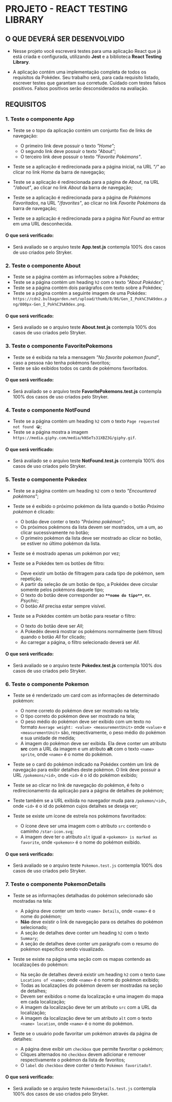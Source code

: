 # PROJETO - REACT TESTING LIBRARY

## O QUE DEVERÁ SER DESENVOLVIDO

- Nesse projeto você escreverá testes para uma aplicação React que já está criada e configurada, utilizando **Jest** e a biblioteca **React Testing Library**.

- A aplicação contém uma implementação completa de todos os requisitos da Pokédex. Seu trabalho será, para cada requisito listado, escrever testes que garantam sua corretude. Cuidado com testes falsos positivos. Falsos positivos serão desconsiderados na avaliação.

## REQUISITOS

### 1. Teste o componente App

- Teste se o topo da aplicação contém um conjunto fixo de links de navegação:

  - O primeiro link deve possuir o texto _"Home"_;
  - O segundo link deve possuir o texto _"About"_;
  - O terceiro link deve possuir o texto _"Favorite Pokémons"_.

- Teste se a aplicação é redirecionada para a página inicial, na URL _"/"_ ao clicar no link _Home_ da barra de navegação;
- Teste se a aplicação é redirecionada para a página de _About_, na URL _"/about"_, ao clicar no link _About_ da barra de navegação;
- Teste se a aplicação é redirecionada para a página de _Pokémons Favoritados_, na URL _"/favorites"_, ao clicar no link _Favorite Pokémons_ da barra de navegação;
- Teste se a aplicação é redirecionada para a página _Not Found_ ao entrar em uma URL desconhecida.

#### O que será verificado:

- Será avaliado se o arquivo teste **App.test.js** contempla 100% dos casos de uso criados pelo Stryker.

### 2. Teste o componente About

- Teste se a página contém as informações sobre a Pokédex;
- Teste se a página contém um heading `h2` com o texto _"About Pokédex"_;
- Teste se a página contém dois parágrafos com texto sobre a Pokédex;
- Teste se a página contém a seguinte imagem de uma Pokédex: `https://cdn2.bulbagarden.net/upload/thumb/8/86/Gen_I_Pok%C3%A9dex.png/800px-Gen_I_Pok%C3%A9dex.png`.

#### O que será verificado:

- Será avaliado se o arquivo teste **About.test.js** contempla 100% dos casos de uso criados pelo Stryker.

### 3. Teste o componente FavoritePokemons

- Teste se é exibida na tela a mensagem _"No favorite pokemon found"_, caso a pessoa não tenha pokémons favoritos;
- Teste se são exibidos todos os cards de pokémons favoritados.

#### O que será verificado:

- Será avaliado se o arquivo teste **FavoritePokemons.test.js** contempla 100% dos casos de uso criados pelo Stryker.

### 4. Teste o componente NotFound

- Teste se a página contém um heading `h2` com o texto `Page requested not found 😭`;
- Teste se a página mostra a imagem `https://media.giphy.com/media/kNSeTs31XBZ3G/giphy.gif`.

#### O que será verificado:

- Será avaliado se o arquivo teste **NotFound.test.js** contempla 100% dos casos de uso criados pelo Stryker.

### 5. Teste o componente Pokedex

- Teste se a página contém um heading `h2` com o texto _"Encountered pokémons"_;
- Teste se é exibido o próximo pokémon da lista quando o botão _Próximo pokémon_ é clicado:

  - O botão deve conter o texto _"Próximo pokémon"_;
  - Os próximos pokémons da lista devem ser mostrados, um a um, ao clicar sucessivamente no botão;
  - O primeiro pokémon da lista deve ser mostrado ao clicar no botão, se estiver no último pokémon da lista.

- Teste se é mostrado apenas um pokémon por vez;
- Teste se a Pokédex tem os botões de filtro:

  - Deve existir um botão de filtragem para cada tipo de pokémon, sem repetição;
  - A partir da seleção de um botão de tipo, a Pokédex deve circular somente pelos pokémons daquele tipo;
  - O texto do botão deve corresponder ao **`**nome do tipo**`**, ex. _Psychic_;
  - O botão _All_ precisa estar sempre visível.

- Teste se a Pokédex contém um botão para resetar o filtro:

  - O texto do botão deve ser _All_;
  - A Pokedéx deverá mostrar os pokémons normalmente (sem filtros) quando o botão _All_ for clicado;
  - Ao carregar a página, o filtro selecionado deverá ser _All_.

#### O que será verificado:

- Será avaliado se o arquivo teste **Pokedex.test.js** contempla 100% dos casos de uso criados pelo Stryker.

### 6. Teste o componente Pokemon

- Teste se é renderizado um card com as informações de determinado pokémon:

  - O nome correto do pokémon deve ser mostrado na tela;
  - O tipo correto do pokémon deve ser mostrado na tela;
  - O peso médio do pokémon deve ser exibido com um texto no formato `Average weight: <value> <measurementUnit>` onde `<value>` e `<measurementUnit>` são, respectivamente, o peso médio do pokémon e sua unidade de medida;
  - A imagem do pokémon deve ser exibida. Ela deve conter um atributo **src** com a URL da imagem e um atributo **alt** com o texto `<name> sprite`, onde `<name>` é o nome do pokémon.

- Teste se o card do pokémon indicado na Pokédex contém um link de navegação para exibir detalhes deste pokémon. O link deve possuir a URL `/pokemons/<id>`, onde `<id>` é o id do pokémon exibido;
- Teste se ao clicar no link de navegação do pokémon, é feito o redirecionamento da aplicação para a página de detalhes de pokémon;
- Teste também se a URL exibida no navegador muda para `/pokemon/<id>`, onde `<id>` é o id do pokémon cujos detalhes se deseja ver;
- Teste se existe um ícone de estrela nos pokémons favoritados:

  - O ícone deve ser uma imagem com o atributo `src` contendo o caminho `/star-icon.svg`;
  - A imagem deve ter o atributo `alt` igual a `<pokemon> is marked as favorite`, onde `<pokemon>` é o nome do pokémon exibido.

#### O que será verificado:

- Será avaliado se o arquivo teste `Pokemon.test.js` contempla 100% dos casos de uso criados pelo Stryker.

### 7. Teste o componente PokemonDetails

- Teste se as informações detalhadas do pokémon selecionado são mostradas na tela:

  - A página deve conter um texto `<name> Details`, onde `<name>` é o nome do pokémon;
  - **Não** deve existir o link de navegação para os detalhes do pokémon selecionado;
  - A seção de detalhes deve conter um heading `h2` com o texto `Summary`;
  - A seção de detalhes deve conter um parágrafo com o resumo do pokémon específico sendo visualizado.

- Teste se existe na página uma seção com os mapas contendo as localizações do pokémon:

  - Na seção de detalhes deverá existir um heading `h2` com o texto `Game Locations of <name>`; onde `<name>` é o nome do pokémon exibido;
  - Todas as localizações do pokémon devem ser mostradas na seção de detalhes;
  - Devem ser exibidos o nome da localização e uma imagem do mapa em cada localização;
  - A imagem da localização deve ter um atributo `src` com a URL da localização;
  - A imagem da localização deve ter um atributo `alt` com o texto `<name> location`, onde `<name>` é o nome do pokémon.

- Teste se o usuário pode favoritar um pokémon através da página de detalhes:

  - A página deve exibir um `checkbox` que permite favoritar o pokémon;
  - Cliques alternados no `checkbox` devem adicionar e remover respectivamente o pokémon da lista de favoritos;
  - O `label` do `checkbox` deve conter o texto `Pokémon favoritado?`.

#### O que será verificado:

- Será avaliado se o arquivo teste `PokemonDetails.test.js` contempla 100% dos casos de uso criados pelo Stryker.

